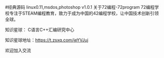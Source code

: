 #经典源码
linux0.11,msdos,photoshop v1.0.1
关于72编程-72program
72编程学校专注于STEAM编程教育，致力于成为中国的42编程学校，让中国技术创新引领全球。

知识星球：
C语言C++汇编研究中心

知识星球地址：https://t.zsxq.com/jeYVJuj

欢迎加入交流







